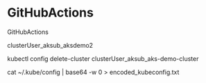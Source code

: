 # GitHubActions
GitHubActions


clusterUser_aksub_aksdemo2

kubectl config delete-cluster clusterUser_aksub_aks-demo-cluster

cat ~/.kube/config | base64 -w 0 > encoded_kubeconfig.txt